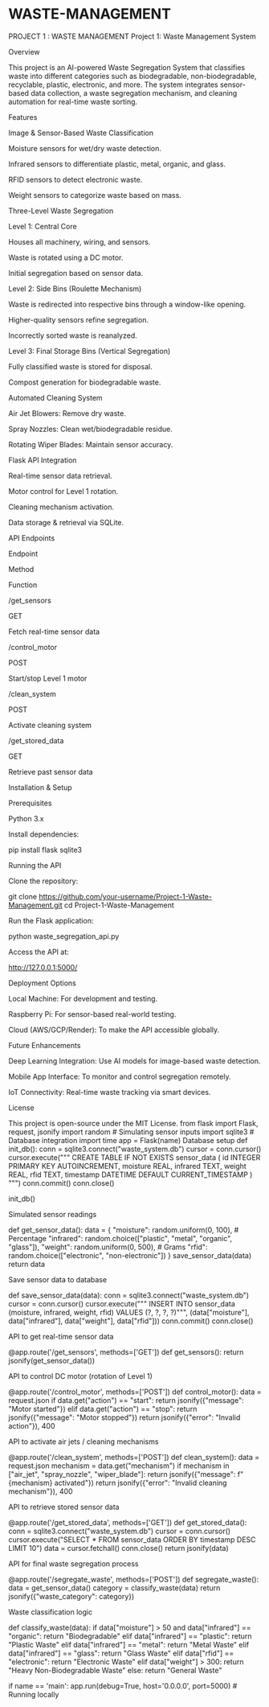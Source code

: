 # WASTE-MANAGEMENT
PROJECT 1 : WASTE MANAGEMENT
Project 1: Waste Management System

Overview

This project is an AI-powered Waste Segregation System that classifies waste into different categories such as biodegradable, non-biodegradable, recyclable, plastic, electronic, and more. The system integrates sensor-based data collection, a waste segregation mechanism, and cleaning automation for real-time waste sorting.

Features

Image & Sensor-Based Waste Classification

Moisture sensors for wet/dry waste detection.

Infrared sensors to differentiate plastic, metal, organic, and glass.

RFID sensors to detect electronic waste.

Weight sensors to categorize waste based on mass.

Three-Level Waste Segregation

Level 1: Central Core

Houses all machinery, wiring, and sensors.

Waste is rotated using a DC motor.

Initial segregation based on sensor data.

Level 2: Side Bins (Roulette Mechanism)

Waste is redirected into respective bins through a window-like opening.

Higher-quality sensors refine segregation.

Incorrectly sorted waste is reanalyzed.

Level 3: Final Storage Bins (Vertical Segregation)

Fully classified waste is stored for disposal.

Compost generation for biodegradable waste.

Automated Cleaning System

Air Jet Blowers: Remove dry waste.

Spray Nozzles: Clean wet/biodegradable residue.

Rotating Wiper Blades: Maintain sensor accuracy.

Flask API Integration

Real-time sensor data retrieval.

Motor control for Level 1 rotation.

Cleaning mechanism activation.

Data storage & retrieval via SQLite.

API Endpoints

Endpoint

Method

Function

/get_sensors

GET

Fetch real-time sensor data

/control_motor

POST

Start/stop Level 1 motor

/clean_system

POST

Activate cleaning system

/get_stored_data

GET

Retrieve past sensor data

Installation & Setup

Prerequisites

Python 3.x

Install dependencies:

pip install flask sqlite3

Running the API

Clone the repository:

git clone https://github.com/your-username/Project-1-Waste-Management.git
cd Project-1-Waste-Management

Run the Flask application:

python waste_segregation_api.py

Access the API at:

http://127.0.0.1:5000/

Deployment Options

Local Machine: For development and testing.

Raspberry Pi: For sensor-based real-world testing.

Cloud (AWS/GCP/Render): To make the API accessible globally.

Future Enhancements

Deep Learning Integration: Use AI models for image-based waste detection.

Mobile App Interface: To monitor and control segregation remotely.

IoT Connectivity: Real-time waste tracking via smart devices.

License

This project is open-source under the MIT License.
from flask import Flask, request, jsonify
import random  # Simulating sensor inputs
import sqlite3  # Database integration
import time
app = Flask(name)
Database setup
def init_db():
conn = sqlite3.connect("waste_system.db")
cursor = conn.cursor()
cursor.execute("""
CREATE TABLE IF NOT EXISTS sensor_data (
id INTEGER PRIMARY KEY AUTOINCREMENT,
moisture REAL,
infrared TEXT,
weight REAL,
rfid TEXT,
timestamp DATETIME DEFAULT CURRENT_TIMESTAMP
)
""")
conn.commit()
conn.close()

init_db()

Simulated sensor readings

def get_sensor_data():
data = {
"moisture": random.uniform(0, 100),  # Percentage
"infrared": random.choice(["plastic", "metal", "organic", "glass"]),
"weight": random.uniform(0, 500),  # Grams
"rfid": random.choice(["electronic", "non-electronic"])
}
save_sensor_data(data)
return data

Save sensor data to database

def save_sensor_data(data):
conn = sqlite3.connect("waste_system.db")
cursor = conn.cursor()
cursor.execute("""
INSERT INTO sensor_data (moisture, infrared, weight, rfid)
VALUES (?, ?, ?, ?)""", (data["moisture"], data["infrared"], data["weight"], data["rfid"]))
conn.commit()
conn.close()

API to get real-time sensor data

@app.route('/get_sensors', methods=['GET'])
def get_sensors():
return jsonify(get_sensor_data())

API to control DC motor (rotation of Level 1)

@app.route('/control_motor', methods=['POST'])
def control_motor():
data = request.json
if data.get("action") == "start":
return jsonify({"message": "Motor started"})
elif data.get("action") == "stop":
return jsonify({"message": "Motor stopped"})
return jsonify({"error": "Invalid action"}), 400

API to activate air jets / cleaning mechanisms

@app.route('/clean_system', methods=['POST'])
def clean_system():
data = request.json
mechanism = data.get("mechanism")
if mechanism in ["air_jet", "spray_nozzle", "wiper_blade"]:
return jsonify({"message": f"{mechanism} activated"})
return jsonify({"error": "Invalid cleaning mechanism"}), 400

API to retrieve stored sensor data

@app.route('/get_stored_data', methods=['GET'])
def get_stored_data():
conn = sqlite3.connect("waste_system.db")
cursor = conn.cursor()
cursor.execute("SELECT * FROM sensor_data ORDER BY timestamp DESC LIMIT 10")
data = cursor.fetchall()
conn.close()
return jsonify(data)

API for final waste segregation process

@app.route('/segregate_waste', methods=['POST'])
def segregate_waste():
data = get_sensor_data()
category = classify_waste(data)
return jsonify({"waste_category": category})

Waste classification logic

def classify_waste(data):
if data["moisture"] > 50 and data["infrared"] == "organic":
return "Biodegradable"
elif data["infrared"] == "plastic":
return "Plastic Waste"
elif data["infrared"] == "metal":
return "Metal Waste"
elif data["infrared"] == "glass":
return "Glass Waste"
elif data["rfid"] == "electronic":
return "Electronic Waste"
elif data["weight"] > 300:
return "Heavy Non-Biodegradable Waste"
else:
return "General Waste"

if name == 'main':
app.run(debug=True, host='0.0.0.0', port=5000)  # Running locally
